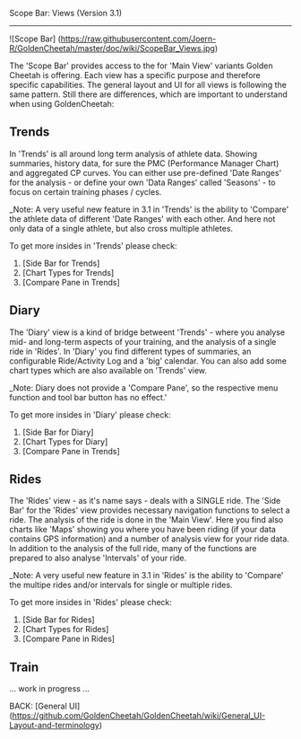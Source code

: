Scope Bar: Views (Version 3.1)
***

![Scope Bar] (https://raw.githubusercontent.com/Joern-R/GoldenCheetah/master/doc/wiki/ScopeBar_Views.jpg)

The 'Scope Bar' provides access to the for 'Main View' variants Golden Cheetah is offering. Each view has a specific purpose and therefore specific capabilities. The general layout and UI for all views is following the same pattern. Still there are differences, which are important to understand when using GoldenCheetah:

## Trends

In 'Trends' is all around long term analysis of athlete data. Showing summaries, history data, for sure the PMC (Performance Manager Chart) and aggregated CP curves. You can either use pre-defined 'Date Ranges' for the analysis - or define your own 'Data Ranges' called 'Seasons' - to focus on certain training phases / cycles.

_Note: A very useful new feature in 3.1 in 'Trends' is the ability to 'Compare' the athlete data of different 'Date Ranges' with each other. And here not only data of a single athlete, but also cross multiple athletes.

To get more insides in 'Trends' please check:

1. [Side Bar for Trends]
2. [Chart Types for Trends]
3. [Compare Pane in Trends]

## Diary

The 'Diary' view is a kind of bridge betweent 'Trends' - where you analyse mid- and long-term aspects of your training, and the analysis of a single ride in 'Rides'. In 'Diary' you find different types of summaries, an configurable Ride/Activity Log and a 'big' calendar. You can also add some chart types which are also available on 'Trends' view.

_Note: Diary does not provide a 'Compare Pane', so the respective menu function and tool bar button has no effect.'

To get more insides in 'Diary' please check:

1. [Side Bar for Diary]
2. [Chart Types for Diary]
3. [Compare Pane in Trends]

## Rides

The 'Rides' view - as it's name says - deals with a SINGLE ride. The 'Side Bar' for the 'Rides' view provides necessary navigation functions to select a ride. The analysis of the ride is done in the 'Main View'. Here you find also charts like 'Maps' showing you where you have been riding (if your data contains GPS information) and a number of analysis view for your ride data. In addition to the analysis of the full ride, many of the functions are prepared to also analyse 'Intervals' of your ride. 

_Note: A very useful new feature in 3.1 in 'Rides' is the ability to 'Compare' the multipe rides and/or intervals for single or multiple rides.

To get more insides in 'Rides' please check:

1. [Side Bar for Rides]
2. [Chart Types for Rides]
3. [Compare Pane in Rides]

## Train

... work in progress ...

BACK: [General UI] (https://github.com/GoldenCheetah/GoldenCheetah/wiki/General_UI-Layout-and-terminology)